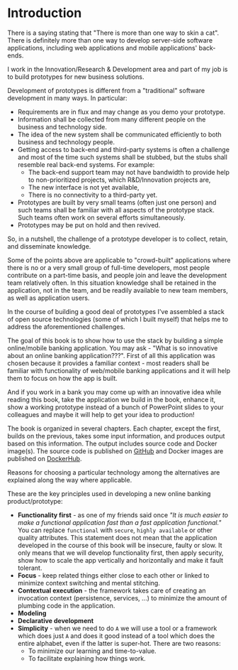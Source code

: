 # Introduction

There is a saying stating that "There is more than one way to skin a cat". There is definitely more than one way to develop
server-side software applications, including web applications and mobile applications' back-ends.

I work in the Innovation/Research & Development area and part of my job is to build prototypes for new business solutions.

Development of prototypes is different from a "traditional" software development in many ways. In particular:

* Requirements are in flux and may change as you demo your prototype.
* Information shall be collected from many different people on the business and technology side.
* The idea of the new system shall be communicated efficiently to both business and technology people.
* Getting access to back-end and third-party systems is often a challenge and most of the time such systems shall be stubbed, but the stubs shall resemble real back-end systems. For example:
  * The back-end support team may not have bandwidth to provide help to non-prioritized projects, which R&D/Innovation projects are,
  * The new interface is not yet available,
  * There is no connectivity to a third-party yet.  
* Prototypes are built by very small teams (often just one person) and such teams shall be familiar with all aspects of the prototype stack. Such teams often work on several efforts simultaneously.
* Prototypes may be put on hold and then revived.     

So, in a nutshell, the challenge of a prototype developer is to collect, retain, and disseminate knowledge.  

Some of the points above are applicable to "crowd-built" applications where there is no or a very small group of full-time developers, most people contribute on a part-time basis, and people join and leave the development team relatively often. In this situation knowledge shall be retained in the application, not in the team, and be readily available to new team members, as well as application users.   

In the course of building a good deal of prototypes I've assembled a stack of open source technologies (some of which I built myself) that helps me to address the aforementioned challenges.

The goal of this book is to show how to use the stack by building a simple online/mobile banking application. You may ask - "What is so innovative about an online banking application???". First of all this application was chosen because it provides a familiar context - most readers shall be familiar with functionality of web/mobile banking applications and it will help them to focus on how the app is built.

And if you work in a bank you may come up with an innovative idea while reading this book, take the application we build in the book, enhance it, show a working prototype instead of a bunch of PowerPoint slides to your colleagues and maybe it will help to get your idea to production!

The book is organized in several chapters. Each chapter, except the first, builds on the previous, takes some input information, and produces
output based on this information. The output includes source code and Docker image(s). 
The source code is published on [GitHub](https://github.com/Nasdanika/bank) and Docker images are published on [DockerHub](http://hub.docker.com).

Reasons for choosing a particular technology among the alternatives are explained along the way where applicable.

These are the key principles used in developing a new online banking product/prototype:
* __Functionality first__ - as one of my friends said once _"It is much easier to make a functional application fast than a fast application functional."_ You can replace ``functional`` with ``secure``, ``highly available`` or other quality attributes. This statement does not mean that the application developed in the course of this book will be insecure, faulty or slow. It only means that we will develop functionality first, then apply security, show how to scale the app vertically and horizontally and make it fault tolerant.
* __Focus__ - keep related things either close to each other or linked to minimize context switching and mental stitching.
* __Contextual execution__ - the framework takes care of creating an invocation context (persistence, services, ...) to minimize the amount of plumbing code in the application.
* __Modeling__
* __Declarative development__
* __Simplicity__ - when we need to do ``A`` we will use a tool or a framework which does just ``A`` and does it good instead of a tool which does the entire alphabet, even if the latter is super-hot. There are two reasons:
  * To minimize our learning and time-to-value.
  * To facilitate explaining how things work.
      